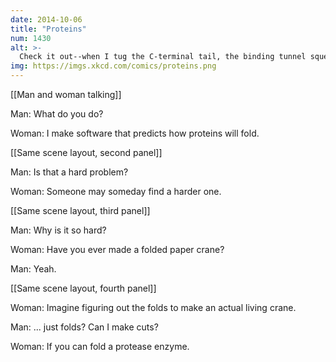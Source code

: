 ```yaml
---
date: 2014-10-06
title: "Proteins"
num: 1430
alt: >-
  Check it out--when I tug the C-terminal tail, the binding tunnel squeezes!
img: https://imgs.xkcd.com/comics/proteins.png
---
```



[[Man and woman talking]]

Man: What do you do?

Woman:  I make software that predicts how proteins will fold.

[[Same scene layout, second panel]]

Man: Is that a hard problem?

Woman:  Someone may someday find a harder one.

[[Same scene layout, third panel]]

Man: Why is it so hard?

Woman: Have you ever made a folded paper crane?

Man: Yeah.

[[Same scene layout, fourth panel]]

Woman: Imagine figuring out the folds to make an actual living crane.

Man: ... just folds?  Can I make cuts?

Woman: If you can fold a protease enzyme.


